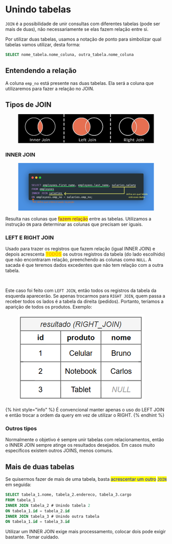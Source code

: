 # Unindo tabelas

`JOIN` é a possibilidade de unir consultas com diferentes tabelas (pode ser mais de duas), não necessariamente se elas fazem relação entre si.

Por utilizar duas tabelas, usamos a notação de ponto para simbolizar qual tabelas vamos utilizar, desta forma:

```sql
SELECT nome_tabela.nome_coluna, outra_tabela.nome_coluna
```

## Entendendo a relação

A coluna `emp_no` está presente nas duas tabelas. Ela será a coluna que utilizaremos para fazer a relação no JOIN.

## Tipos de JOIN

<figure><img src="../../../.gitbook/assets/sql joins.png" alt=""><figcaption></figcaption></figure>

### INNER JOIN

<figure><img src="../../../.gitbook/assets/image (1).png" alt=""><figcaption></figcaption></figure>

Resulta nas colunas que <mark style="color:purple;">fazem relação</mark> entre as tabelas. Utilizamos a instrução `ON` para determinar as colunas que precisam ser iguais.

### LEFT E RIGHT JOIN

Usado para trazer os registros que fazem relação (igual INNER JOIN) e depois acrescenta <mark style="color:orange;">**TODOS**</mark> os outros registros da tabela (do lado escolhido) que não encontraram relação, preenchendo as colunas como `NULL`. A sacada é que teremos dados excedentes que não tem relação com a outra tabela.

<figure><img src="../../../.gitbook/assets/resultado e diferenças de usar left join.png" alt=""><figcaption></figcaption></figure>

Este caso foi feito com `LEFT JOIN`, então todos os registros da tabela da esquerda aparecerão. Se apenas trocarmos para `RIGHT JOIN`, quem passa a receber todos os lados é a tabela da direita (pedidos). Portanto, teríamos a aparição de todos os produtos. Exemplo:

<figure><img src="../../../.gitbook/assets/resultado de right join.png" alt=""><figcaption></figcaption></figure>

{% hint style="info" %}
É convencional manter apenas o uso do LEFT JOIN e então trocar a ordem da query em vez de utilizar o RIGHT.
{% endhint %}

### Outros tipos

Normalmente o objetivo é sempre unir tabelas com relacionamentos, então o INNER JOIN sempre atinge os resultados desejados. Em casos muito específicos existem outros JOINS, menos comuns.

## Mais de duas tabelas

Se quisermos fazer de mais de uma tabela, basta <mark style="color:blue;">acrescentar um outro</mark> <mark style="color:blue;"></mark><mark style="color:blue;">`JOIN`</mark> em seguida:

```sql
SELECT tabela_1.nome, tabela_2.endereco, tabela_3.cargo
FROM tabela_1
INNER JOIN tabela_2 # Unindo tabela 2
ON tabela_1.id = tabela_2.id
INNER JOIN tabela_3 # Unindo outra tabela
ON tabela_1.id = tabela_3.id
```

Utilizar um INNER JOIN exige mais processamento, colocar dois pode exigir bastante. Tomar cuidado.
